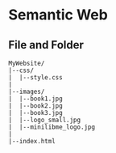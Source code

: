 # Semantic Web

## File and Folder

    MyWebsite/
    |--css/
    |  |--style.css
    |
    |--images/
    |  |--book1.jpg
    |  |--book2.jpg
    |  |--book3.jpg
    |  |--logo_small.jpg
    |  |--minilibme_logo.jpg
    |
    |--index.html
